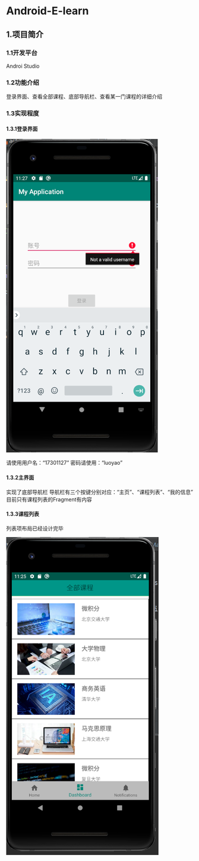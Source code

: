 # Android-E-learn
## 1.项目简介
### 1.1开发平台
Androi Studio

### 1.2功能介绍
登录界面、查看全部课程、底部导航栏、查看某一门课程的详细介绍

### 1.3实现程度
#### 1.3.1登录界面

![example](https://github.com/MasterOrigamii/Android-E-learn/blob/master/screenShot/Login.jpg)

请使用用户名：“17301127”
密码请使用：“luoyao”
#### 1.3.2主界面
实现了底部导航栏
导航栏有三个按键分别对应：“主页”、“课程列表”、“我的信息”
目前只有课程列表的Fragment有内容
#### 1.3.3课程列表
列表项布局已经设计完毕

![example](https://github.com/MasterOrigamii/Android-E-learn/blob/master/screenShot/CourseList.jpg)


